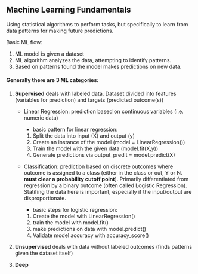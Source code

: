 ## Machine Learning Fundamentals
Using statistical algorithms to perform tasks, but specifically to learn from data patterns for making future predictions.

Basic ML flow:
1. ML model is given a dataset
2. ML algorithm analyzes the data, attempting to identify patterns.
3. Based on patterns found the model makes predictions on new data.

#### Generally there are 3 ML categories:

1. **Supervised** deals with labeled data. Dataset divided into features (variables for prediction) and targets (predicted outcome(s))
    - Linear Regression: prediction based on continuous variables (i.e. numeric data)
        - basic pattern for linear regression:
        1. Split the data into input (X) and output (y)
        2. Create an instance of the model (model = LinearRegression())
        3. Train the model with the given data (model.fit(X,y))
        4. Generate predictions via output_predit = model.predict(X)

    - Classification: prediction based on discrete outcomes where outcome is assigned to a class (either in the class or out, Y or N. **must clear a probability cutoff point**). Primarily differentiated from regression by a binary outcome (often called Logistic Regression). Statifing the data here is important, especially if the input/output are disproportionate.
        - basic steps for logistic regression:
        1. Create the model with LinearRegression()
        2. train the model with model.fit()
        3. make predictions on data with model.predict()
        4. Validate model accuracy with accuracy_score()

2. **Unsupervised** deals with data without labeled outcomes (finds patterns given the dataset itself)
3. **Deep** 
